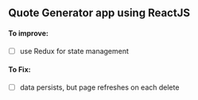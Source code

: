 ## Quote Generator app using ReactJS

#### To improve:
- [ ]  use Redux for state management

#### To Fix:
- [ ] data persists, but page refreshes on each delete
